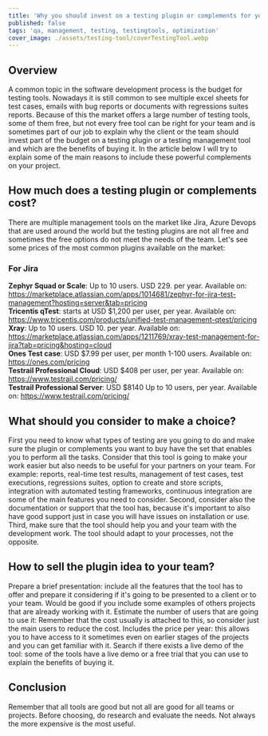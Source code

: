 ```yaml
---
title: 'Why you should invest on a testing plugin or complements for your project' 
published: false
tags: 'qa, management, testing, testingtools, optimization'
cover_image: ./assets/testing-tool/coverTestingTool.webp
---
```


## Overview

A common topic in the software development process is the budget for testing tools. Nowadays it is still common to see multiple excel sheets for test cases, emails with bug reports or documents with regressions suites reports. Because of this the market offers a large number of testing tools, some of them free, but not every free tool can be right for your team and is sometimes part of our job to explain why the client or the team should invest part of the budget on a testing plugin or a testing management tool and which are the benefits of buying it. In the article below I will try to explain some of the main reasons to include these powerful complements on your project.

## How much does a testing plugin or complements cost?

There are multiple management tools on the market like Jira, Azure Devops that are used around the world but the testing plugins are not all free and sometimes the free options do not meet the needs of the team. Let's see some prices of the most common plugins available on the market:

### For Jira  

**Zephyr Squad or Scale**: Up to 10 users. USD 229. per year.
Available on: https://marketplace.atlassian.com/apps/1014681/zephyr-for-jira-test-management?hosting=server&tab=pricing   
**Tricentis qTest**: starts at USD $1,200 per user, per year.
Available on: https://www.tricentis.com/products/unified-test-management-qtest/pricing  
**Xray**: Up to 10 users. USD 10. per year.
Available on: https://marketplace.atlassian.com/apps/1211769/xray-test-management-for-jira?tab=pricing&hosting=cloud  
**Ones Test case**: USD $7.99 per user, per month 1-100 users.
Available on: https://ones.com/pricing   
**Testrail Professional Cloud**: USD $408 per user, per year.
Available on: https://www.testrail.com/pricing/  
**Testrail Professional Server**: USD $8140 Up to 10 users, per year.
Available on: https://www.testrail.com/pricing/  

## What should you consider to make a choice?

First you need to know what types of testing are you going to do and make sure the plugin or complements you want to buy have the set that enables you to perform all the tasks. Consider that this tool is going to make your work easier but also needs to be useful for your partners on your team. For example: reports, real-time test results, management of test cases, test executions, regressions suites, option to create and store scripts, integration with automated testing frameworks, continuous integration are some of the main features you need to consider. Second, consider also the documentation or support that the tool has, because it's important to also have good support just in case you will have issues on installation or use. Third, make sure that the tool should help you and your team with the development work. The tool should adapt to your processes, not the opposite.

## How to sell the plugin idea to your team?

Prepare a brief presentation: include all the features that the tool has to offer and prepare it considering if it's going to be presented to a client or to your team. Would be good if you include some examples of others projects that are already working with it. Estimate the number of users that are going to use it: Remember that the cost usually is attached to this, so consider just the main users to reduce the cost. Includes the price per year: this allows you to have access to it sometimes even on earlier stages of the projects and you can get familiar with it.
Search if there exists a live demo of the tool: some of the tools have a live demo or a free trial that you can use to explain the benefits of buying it.

## Conclusion

Remember that all tools are good but not all are good for all teams or projects. Before choosing, do research and evaluate the needs. Not always the more expensive is the most useful.